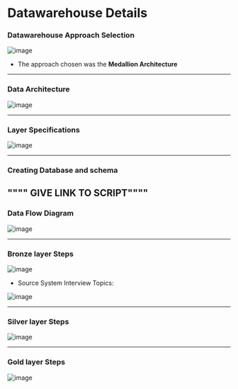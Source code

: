 # Datawarehouse Details

### Datawarehouse Approach Selection
![image](https://github.com/user-attachments/assets/38fa962a-bdfd-46bd-8ece-81897d82593c)  

- The approach chosen was the **Medallion Architecture**
---
### Data Architecture
![image](https://github.com/user-attachments/assets/f21c6ff1-51f3-4a67-ac5c-b083481e475e)  

---

### Layer Specifications
![image](https://github.com/user-attachments/assets/b77d738e-cb06-45fb-8cc1-608d169c75bc)  

---
### Creating Database and schema

"""" GIVE LINK TO SCRIPT""""
---
### Data Flow Diagram
![image](https://github.com/user-attachments/assets/c53e32c3-e676-4500-a264-7d5f297b15aa)

---
### Bronze layer Steps
![image](https://github.com/user-attachments/assets/f0f5a534-33da-4963-b05a-15e020322df0)  

- Source System Interview Topics:

![image](https://github.com/user-attachments/assets/85877495-4a59-488c-8d3c-a9ffd0d92004)

---
### Silver layer Steps
![image](https://github.com/user-attachments/assets/85cdd64b-7ae3-4d20-9eb6-3b73ef816fc4)

---
### Gold layer Steps
![image](https://github.com/user-attachments/assets/90a53a72-5e32-4f20-91ef-d266eabeac3b)
